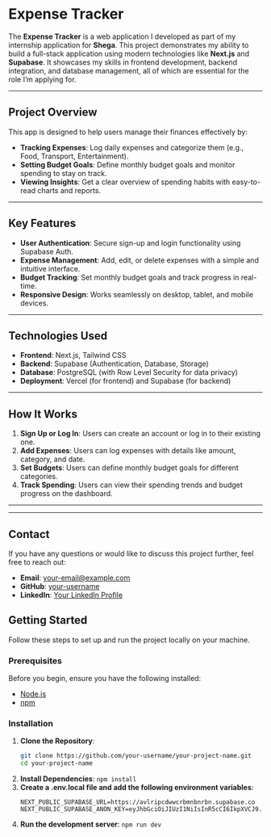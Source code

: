 # Expense Tracker

The **Expense Tracker** is a web application I developed as part of my internship application for **Shega**. This project demonstrates my ability to build a full-stack application using modern technologies like **Next.js** and **Supabase**. It showcases my skills in frontend development, backend integration, and database management, all of which are essential for the role I’m applying for.

---

## Project Overview

This app is designed to help users manage their finances effectively by:

- **Tracking Expenses**: Log daily expenses and categorize them (e.g., Food, Transport, Entertainment).
- **Setting Budget Goals**: Define monthly budget goals and monitor spending to stay on track.
- **Viewing Insights**: Get a clear overview of spending habits with easy-to-read charts and reports.

---

## Key Features

- **User Authentication**: Secure sign-up and login functionality using Supabase Auth.
- **Expense Management**: Add, edit, or delete expenses with a simple and intuitive interface.
- **Budget Tracking**: Set monthly budget goals and track progress in real-time.
- **Responsive Design**: Works seamlessly on desktop, tablet, and mobile devices.

---

## Technologies Used

- **Frontend**: Next.js, Tailwind CSS
- **Backend**: Supabase (Authentication, Database, Storage)
- **Database**: PostgreSQL (with Row Level Security for data privacy)
- **Deployment**: Vercel (for frontend) and Supabase (for backend)

---

## How It Works

1. **Sign Up or Log In**: Users can create an account or log in to their existing one.
2. **Add Expenses**: Users can log expenses with details like amount, category, and date.
3. **Set Budgets**: Users can define monthly budget goals for different categories.
4. **Track Spending**: Users can view their spending trends and budget progress on the dashboard.

---

---

## Contact

If you have any questions or would like to discuss this project further, feel free to reach out:

- **Email**: [your-email@example.com](mailto:your-email@example.com)
- **GitHub**: [your-username](https://github.com/your-username)
- **LinkedIn**: [Your LinkedIn Profile](https://linkedin.com/in/your-profile)

## Getting Started

Follow these steps to set up and run the project locally on your machine.

### Prerequisites

Before you begin, ensure you have the following installed:

- [Node.js](https://nodejs.org/) 
- [npm](https://www.npmjs.com/)

### Installation

1. **Clone the Repository**:
   ```bash
   git clone https://github.com/your-username/your-project-name.git
   cd your-project-name
2. **Install Dependencies**:
   ```npm install```
3. **Create a .env.local file and add the following environment variables**:
   ```
   NEXT_PUBLIC_SUPABASE_URL=https://avlripcdwwcrbmnbnrbn.supabase.co
   NEXT_PUBLIC_SUPABASE_ANON_KEY=eyJhbGciOiJIUzI1NiIsInR5cCI6IkpXVCJ9.eyJpc3MiOiJzdXBhYmFzZSIsInJlZiI6ImF2bHJpcGNkd3djcmJtbmJucmJuIiwicm9sZSI6ImFub24iLCJpYXQiOjE3NDI0NzI1MzksImV4cCI6MjA1ODA0ODUzOX0.KDHvLR0De9ce_nPQQ1iySFettJUFmoEZyaG_NMpdidk
   ```
4. **Run the development server**:
   ```npm run dev```
